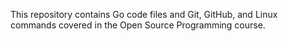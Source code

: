 This repository contains Go code files and Git, GitHub, and Linux commands covered in the Open Source Programming course.
